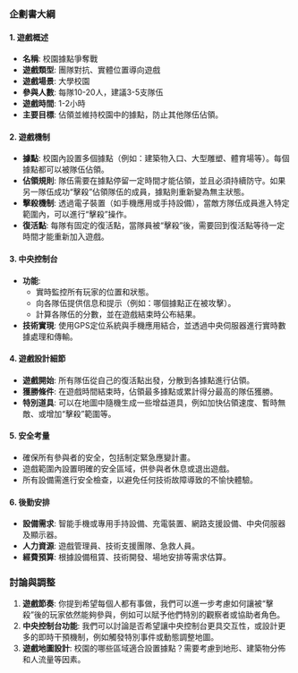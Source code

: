### 企劃書大綱

#### 1. **遊戲概述**
   - **名稱**: 校園據點爭奪戰
   - **遊戲類型**: 團隊對抗、實體位置導向遊戲
   - **遊戲場景**: 大學校園
   - **參與人數**: 每隊10-20人，建議3-5支隊伍
   - **遊戲時間**: 1-2小時
   - **主要目標**: 佔領並維持校園中的據點，防止其他隊伍佔領。

#### 2. **遊戲機制**
   - **據點**: 校園內設置多個據點（例如：建築物入口、大型雕塑、體育場等）。每個據點都可以被隊伍佔領。
   - **佔領規則**: 隊伍需要在據點停留一定時間才能佔領，並且必須持續防守。如果另一隊伍成功“擊殺”佔領隊伍的成員，據點則重新變為無主狀態。
   - **擊殺機制**: 透過電子裝置（如手機應用或手持設備），當敵方隊伍成員進入特定範圍內，可以進行“擊殺”操作。
   - **復活點**: 每隊有固定的復活點，當隊員被“擊殺”後，需要回到復活點等待一定時間才能重新加入遊戲。

#### 3. **中央控制台**
   - **功能**: 
     - 實時監控所有玩家的位置和狀態。
     - 向各隊伍提供信息和提示（例如：哪個據點正在被攻擊）。
     - 計算各隊伍的分數，並在遊戲結束時公布結果。
   - **技術實現**: 使用GPS定位系統與手機應用結合，並透過中央伺服器進行實時數據處理和傳輸。

#### 4. **遊戲設計細節**
   - **遊戲開始**: 所有隊伍從自己的復活點出發，分散到各據點進行佔領。
   - **獲勝條件**: 在遊戲時間結束時，佔領最多據點或累計得分最高的隊伍獲勝。
   - **特別道具**: 可以在地圖中隨機生成一些增益道具，例如加快佔領速度、暫時無敵、或增加“擊殺”範圍等。

#### 5. **安全考量**
   - 確保所有參與者的安全，包括制定緊急應變計畫。
   - 遊戲範圍內設置明確的安全區域，供參與者休息或退出遊戲。
   - 所有設備需進行安全檢查，以避免任何技術故障導致的不愉快體驗。

#### 6. **後勤安排**
   - **設備需求**: 智能手機或專用手持設備、充電裝置、網路支援設備、中央伺服器及顯示器。
   - **人力資源**: 遊戲管理員、技術支援團隊、急救人員。
   - **經費預算**: 根據設備租賃、技術開發、場地安排等需求估算。

### 討論與調整
1. **遊戲節奏**: 你提到希望每個人都有事做，我們可以進一步考慮如何讓被“擊殺”後的玩家依然能夠參與，例如可以賦予他們特別的觀察者或協助者角色。
2. **中央控制台功能**: 我們可以討論是否希望讓中央控制台更具交互性，或設計更多的即時干預機制，例如觸發特別事件或動態調整地圖。
3. **遊戲地圖設計**: 校園的哪些區域適合設置據點？需要考慮到地形、建築物分佈和人流量等因素。
